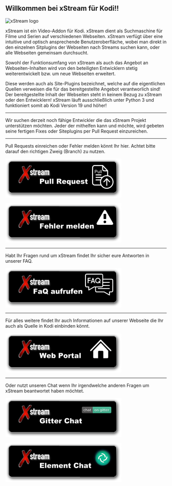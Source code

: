 
## Willkommen bei xStream für Kodi!!


![xStream logo](https://raw.githubusercontent.com/streamxstream/xStreamRepoWeb/gh-pages/config/plugin.png)

xStream ist ein Video-Addon für Kodi. xStream dient als Suchmaschine für Filme und Serien auf verschiedenen Webseiten. xStream verfügt über eine intuitive und optisch ansprechende Benutzeroberfläche, wobei man direkt in den einzelnen Sitplugins der Webseiten nach Streams suchen kann, oder alle Webseiten gemeinsam durchsucht.

Sowohl der Funktionsumfang von xStream als auch das Angebot an Webseiten-Inhalten wird von den beteiligten Entwicklern stetig weiterentwickelt bzw. um neue Webseiten erweitert.

Diese werden auch als Site-Plugins bezeichnet, welche auf die eigentlichen Quellen verweisen die für das bereitgestellte Angebot verantworlich sind! Der bereitgestellte Inhalt der Webseiten steht in keinem Bezug zu xStream oder den Entwicklern! xStream läuft ausschließlich unter Python 3 und funktioniert somit ab Kodi Version 19 und höher!

***

Wir suchen derzeit noch fähige Entwickler die das xStream Projekt unterstützen möchten. Jeder der mithelfen kann und möchte, wird gebeten seine fertigen Fixes oder Siteplugins per Pull Request einzureichen.

***

Pull Requests einreichen oder Fehler melden könnt Ihr hier. Achtet bitte darauf den richtigen Zweig (Branch) zu nutzen.

[![Pull Request einreichen](https://raw.githubusercontent.com/streamxstream/xStreamRepo/repo/config/pullrequest.png)](https://github.com/streamxstream/plugin.video.xstream/compare)

[![Fehler melden](https://raw.githubusercontent.com/streamxstream/xStreamRepo/repo/config/fehlermelden.png)](https://github.com/streamxstream/plugin.video.xstream/issues/new?assignees=&labels=Fehlermeldung&projects=&template=fehler-melden.md&title=Fehler+Melden)

***

Habt Ihr Fragen rund um xStream findet Ihr sicher eure Antworten in unserer FAQ.

[![FaQ aufrufen](https://raw.githubusercontent.com/streamxstream/xStreamRepo/repo/config/faq.png)](https://github.com/streamxstream/plugin.video.xstream/wiki)

***

Für alles weitere findet Ihr auch Informationen auf unserer Webseite die Ihr auch als Quelle in Kodi einbinden könnt.

[![Web Portal aufrufen](https://raw.githubusercontent.com/streamxstream/xStreamRepo/repo/config/web.png)](https://streamxstream.github.io/xStreamRepoWeb/)

***

Oder nutzt unseren Chat wenn Ihr irgendwelche anderen Fragen um xStream beantwortet haben möchtet.

[![Gitter Chat](https://raw.githubusercontent.com/streamxstream/xStreamRepo/repo/config/gitter.png)](https://gitter.im/streamxstream/community?utm_source=badge&utm_medium=badge&utm_campaign=pr-badge)

[![Matrix.to Chat](https://raw.githubusercontent.com/streamxstream/xStreamRepo/repo/config/element.png)](https://matrix.to/#/#streamxstream_community:gitter.im)
